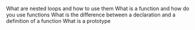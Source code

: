What are nested loops and how to use them
What is a function and how do you use functions
What is the difference between a declaration and a definition of a function
What is a prototype
